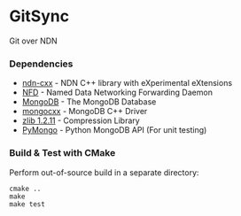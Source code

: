 # GitSync

Git over NDN

### Dependencies

* [ndn-cxx](https://github.com/named-data/ndn-cxx) - NDN C++ library with eXperimental eXtensions
* [NFD](https://github.com/named-data/NFD) - Named Data Networking Forwarding Daemon
* [MongoDB](https://www.mongodb.com) - The MongoDB Database
* [mongocxx](http://mongocxx.org) - MongoDB C++ Driver
* [zlib 1.2.11](https://zlib.net) - Compression Library
* [PyMongo](https://api.mongodb.com/python/current/) - Python MongoDB API (For unit testing)

### Build & Test with CMake

Perform out-of-source build in a separate directory:
```
cmake ..
make
make test
```